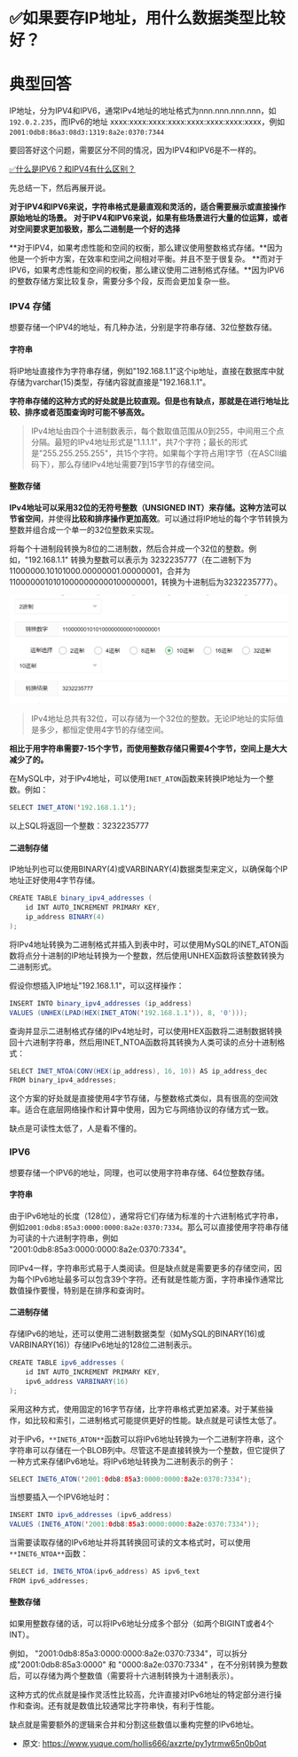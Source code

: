 # ✅如果要存IP地址，用什么数据类型比较好？
<!--page header-->

<a name="xA8V1"></a>
# 典型回答

IP地址，分为IPV4和IPV6，通常IPv4地址的地址格式为nnn.nnn.nnn.nnn，如`192.0.2.235`，而IPv6的地址 xxxx:xxxx:xxxx:xxxx:xxxx:xxxx:xxxx:xxxx，例如`2001:0db8:86a3:08d3:1319:8a2e:0370:7344`

要回答好这个问题，需要区分不同的情况，因为IPV4和IPV6是不一样的。

[✅什么是IPV6？和IPV4有什么区别？](https://www.yuque.com/hollis666/axzrte/dmed6y?view=doc_embed)

先总结一下，然后再展开说。

**对于IPV4和IPV6来说，字符串格式是最直观和灵活的，适合需要展示或直接操作原始地址的场景。**
**对于IPV4和IPV6来说，如果有些场景进行大量的位运算，或者对空间要求更加极致，那么二进制是一个好的选择**

**对于IPV4，如果考虑性能和空间的权衡，那么建议使用整数格式存储。**因为他是一个折中方案，在效率和空间之间相对平衡。并且不至于很复杂。
**而对于IPV6，如果考虑性能和空间的权衡，那么建议使用二进制格式存储。**因为IPV6的整数存储方案比较复杂，需要分多个段，反而会更加复杂一些。

<a name="Pb7Sn"></a>
### IPV4 存储

想要存储一个IPV4的地址，有几种办法，分别是字符串存储、32位整数存储。

<a name="XHSnt"></a>
#### 字符串

将IP地址直接作为字符串存储，例如"192.168.1.1"这个ip地址，直接在数据库中就存储为varchar(15)类型，存储内容就直接是"192.168.1.1"。

**字符串存储的这种方式的好处就是比较直观。但是也有缺点，那就是在进行地址比较、排序或者范围查询时可能不够高效。**

> IPv4地址由四个十进制数表示，每个数取值范围从0到255，中间用三个点分隔。最短的IPv4地址形式是"1.1.1.1"，共7个字符；最长的形式是"255.255.255.255"，共15个字符。如果每个字符占用1字节（在ASCII编码下），那么存储IPv4地址需要7到15字节的存储空间。


<a name="uqzx5"></a>
#### **整数存储**

**IPv4地址可以采用32位的无符号整数（UNSIGNED INT）来存储。**这种方法可以**节省空间**，并使得**比较和排序操作更加高效**。可以通过将IP地址的每个字节转换为整数并组合成一个单一的32位整数来实现。

将每个十进制段转换为8位的二进制数，然后合并成一个32位的整数。例如，"192.168.1.1" 转换为整数可以表示为 3232235777（在二进制下为 11000000.10101000.00000001.00000001，合并为11000000101010000000000100000001，转换为十进制后为3232235777）。

![image.png](./img/SPalUEgmc9jGMYpR/1706936223247-06f30376-85f2-4b6e-9264-d78c26e9951a-711792.png)

> IPv4地址总共有32位，可以存储为一个32位的整数。无论IP地址的实际值是多少，都恒定使用4字节的存储空间。


**相比于用字符串需要7-15个字节，而使用整数存储只需要4个字节，空间上是大大减少了的。**

在MySQL中，对于IPv4地址，可以使用`INET_ATON`函数来转换IP地址为一个整数。例如：

```java
SELECT INET_ATON('192.168.1.1');
```

以上SQL将返回一个整数：3232235777


<a name="lnZdQ"></a>
#### 二进制存储

IP地址列也可以使用BINARY(4)或VARBINARY(4)数据类型来定义，以确保每个IP地址正好使用4字节存储。

```java
CREATE TABLE binary_ipv4_addresses (
    id INT AUTO_INCREMENT PRIMARY KEY,
    ip_address BINARY(4)
);

```

将IPv4地址转换为二进制格式并插入到表中时，可以使用MySQL的INET_ATON函数将点分十进制的IP地址转换为一个整数，然后使用UNHEX函数将该整数转换为二进制形式。

假设你想插入IP地址"192.168.1.1"，可以这样操作：

```java
INSERT INTO binary_ipv4_addresses (ip_address)
VALUES (UNHEX(LPAD(HEX(INET_ATON('192.168.1.1')), 8, '0')));
```

查询并显示二进制格式存储的IPv4地址时，可以使用HEX函数将二进制数据转换回十六进制字符串，然后用INET_NTOA函数将其转换为人类可读的点分十进制格式：

```java
SELECT INET_NTOA(CONV(HEX(ip_address), 16, 10)) AS ip_address_dec
FROM binary_ipv4_addresses;
```

这个方案的好处就是直接使用4字节存储，与整数格式类似，具有很高的空间效率。适合在底层网络操作和计算中使用，因为它与网络协议的存储方式一致。

缺点是可读性太低了，人是看不懂的。

<a name="U7Usk"></a>
### IPV6

想要存储一个IPV6的地址，同理，也可以使用字符串存储、64位整数存储。

<a name="xJl4U"></a>
#### 字符串

由于IPv6地址的长度（128位），通常将它们存储为标准的十六进制格式字符串，例如`2001:0db8:85a3:0000:0000:8a2e:0370:7334`。那么可以直接使用字符串存储为可读的十六进制字符串，例如 "2001:0db8:85a3:0000:0000:8a2e:0370:7334"。

同IPv4一样，字符串形式易于人类阅读。但是缺点就是需要更多的存储空间，因为每个IPv6地址最多可以包含39个字符。还有就是性能方面，字符串操作通常比数值操作要慢，特别是在排序和查询时。

<a name="MfNSb"></a>
#### 二进制存储

存储IPv6的地址，还可以使用二进制数据类型（如MySQL的BINARY(16)或VARBINARY(16)）存储IPv6地址的128位二进制表示。

```java
CREATE TABLE ipv6_addresses (
    id INT AUTO_INCREMENT PRIMARY KEY,
    ipv6_address VARBINARY(16)
);
```

采用这种方式，使用固定的16字节存储，比字符串格式更加紧凑。对于某些操作，如比较和索引，二进制格式可能提供更好的性能。缺点就是可读性太低了。

对于IPv6，`**INET6_ATON**`函数可以将IPv6地址转换为一个二进制字符串，这个字符串可以存储在一个BLOB列中。尽管这不是直接转换为一个整数，但它提供了一种方式来存储IPv6地址。将IPv6地址转换为二进制表示的例子：

```java
SELECT INET6_ATON('2001:0db8:85a3:0000:0000:8a2e:0370:7334');
```

当想要插入一个IPV6地址时：

```java
INSERT INTO ipv6_addresses (ipv6_address)
VALUES (INET6_ATON('2001:0db8:85a3:0000:0000:8a2e:0370:7334'));
```

当需要读取存储的IPv6地址并将其转换回可读的文本格式时，可以使用`**INET6_NTOA**`函数：

```java
SELECT id, INET6_NTOA(ipv6_address) AS ipv6_text
FROM ipv6_addresses;
```

<a name="J9P3w"></a>
#### 整数存储

如果用整数存储的话，可以将IPv6地址分成多个部分（如两个BIGINT或者4个INT）。

例如， "2001:0db8:85a3:0000:0000:8a2e:0370:7334"，可以拆分成"2001:0db8:85a3:0000" 和 "0000:8a2e:0370:7334" ，在不分别转换为整数后，可以存储为两个整数值（需要将十六进制转换为十进制表示）。

这种方式的优点就是操作灵活性比较高，允许直接对IPv6地址的特定部分进行操作和查询。还有就是数值比较通常比字符串快，有利于性能。

缺点就是需要额外的逻辑来合并和分割这些数值以重构完整的IPv6地址。


<!--page footer-->
- 原文: <https://www.yuque.com/hollis666/axzrte/py1ytrmw65n0b0qt>